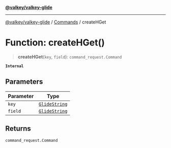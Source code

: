 [**@valkey/valkey-glide**](../../README.md)

***

[@valkey/valkey-glide](../../modules.md) / [Commands](../README.md) / createHGet

# Function: createHGet()

> **createHGet**(`key`, `field`): `command_request.Command`

**`Internal`**

## Parameters

| Parameter | Type |
| ------ | ------ |
| `key` | [`GlideString`](../../BaseClient/type-aliases/GlideString.md) |
| `field` | [`GlideString`](../../BaseClient/type-aliases/GlideString.md) |

## Returns

`command_request.Command`
